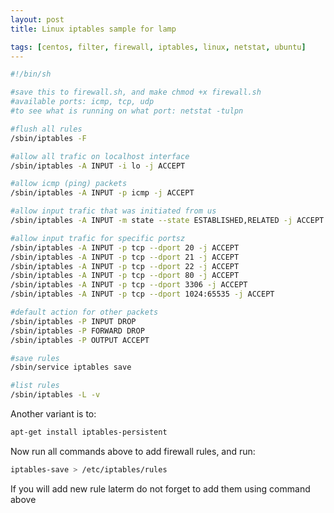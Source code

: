 ```yaml
---
layout: post
title: Linux iptables sample for lamp

tags: [centos, filter, firewall, iptables, linux, netstat, ubuntu]
---
```


```sh
#!/bin/sh

#save this to firewall.sh, and make chmod +x firewall.sh
#available ports: icmp, tcp, udp
#to see what is running on what port: netstat -tulpn

#flush all rules
/sbin/iptables -F

#allow all trafic on localhost interface
/sbin/iptables -A INPUT -i lo -j ACCEPT

#allow icmp (ping) packets
/sbin/iptables -A INPUT -p icmp -j ACCEPT

#allow input trafic that was initiated from us
/sbin/iptables -A INPUT -m state --state ESTABLISHED,RELATED -j ACCEPT

#allow input trafic for specific portsz
/sbin/iptables -A INPUT -p tcp --dport 20 -j ACCEPT
/sbin/iptables -A INPUT -p tcp --dport 21 -j ACCEPT
/sbin/iptables -A INPUT -p tcp --dport 22 -j ACCEPT
/sbin/iptables -A INPUT -p tcp --dport 80 -j ACCEPT
/sbin/iptables -A INPUT -p tcp --dport 3306 -j ACCEPT
/sbin/iptables -A INPUT -p tcp --dport 1024:65535 -j ACCEPT

#default action for other packets
/sbin/iptables -P INPUT DROP
/sbin/iptables -P FORWARD DROP
/sbin/iptables -P OUTPUT ACCEPT

#save rules
/sbin/service iptables save

#list rules
/sbin/iptables -L -v
```


Another variant is to:

```sh
apt-get install iptables-persistent
```

Now run all commands above to add firewall rules, and run:

```sh
iptables-save > /etc/iptables/rules
```

If you will add new rule laterm do not forget to add them using command above
